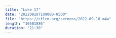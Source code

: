 ```yaml
---
title: "Luke 17"
date: "20220918T100000-0500"
file: "https://cflcn.org/sermons/2022-09-18.m4a"
length: "10501886"
duration: "21:30"
---
```

